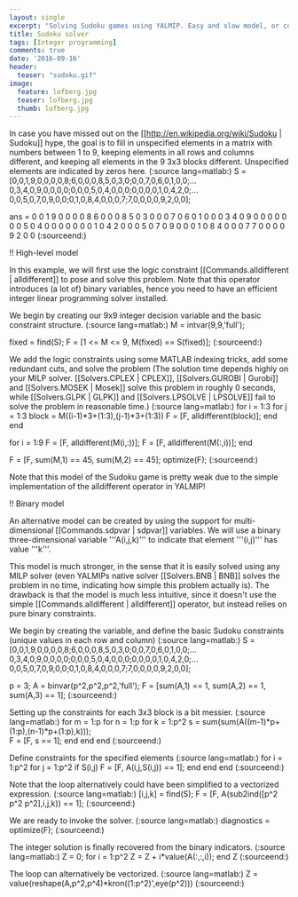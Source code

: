 ```yaml
---
layout: single
excerpt: "Solving Sudoku games using YALMIP. Easy and slow model, or complicated and fast."
title: Sudoku solver
tags: [Integer programming]
comments: true
date: '2016-09-16'
header:
  teaser: "sudoku.gif"
image:
  feature: lofberg.jpg
  teaser: lofberg.jpg
  thumb: lofberg.jpg
---
```



In case you have missed out on the [[http://en.wikipedia.org/wiki/Sudoku | Sudoku]] hype, the goal is to fill in unspecified elements in a matrix with numbers between 1 to 9, keeping elements in all rows and columns different, and keeping all elements in the 9 3x3 blocks different. Unspecified elements are indicated by zeros here.
(:source lang=matlab:)
S = [0,0,1,9,0,0,0,0,8;6,0,0,0,8,5,0,3,0;0,0,7,0,6,0,1,0,0;...
     0,3,4,0,9,0,0,0,0;0,0,0,5,0,4,0,0,0;0,0,0,0,1,0,4,2,0;...
     0,0,5,0,7,0,9,0,0;0,1,0,8,4,0,0,0,7;7,0,0,0,0,9,2,0,0];

ans =
0  0  1  9  0  0  0  0  8
6  0  0  0  8  5  0  3  0
0  0  7  0  6  0  1  0  0
0  3  4  0  9  0  0  0  0
0  0  0  5  0  4  0  0  0
0  0  0  0  1  0  4  2  0
0  0  5  0  7  0  9  0  0
0  1  0  8  4  0  0  0  7
7  0  0  0  0  9  2  0  0
(:sourceend:)

!! High-level model

In this example, we will first use the logic constraint [[Commands.alldifferent | alldifferent]] to pose and solve this problem. Note that this operator introduces (a lot of) binary variables, hence you need to have an efficient integer linear programming solver installed.

We begin by creating our 9x9 integer decision variable and the basic constraint structure.
(:source lang=matlab:)
M = intvar(9,9,'full');

fixed = find(S);
F = [1 <= M <= 9, M(fixed) == S(fixed)];
(:sourceend:)

We add the logic constraints using some MATLAB indexing tricks, add some redundant cuts, and solve the problem (The solution time depends highly on your MILP solver. [[Solvers.CPLEX | CPLEX]], [[Solvers.GUROBI | Gurobi]] and [[Solvers.MOSEK | Mosek]] solve this problem in roughly 0 seconds, while [[Solvers.GLPK | GLPK]] and [[Solvers.LPSOLVE | LPSOLVE]] fail to solve the problem in reasonable time.)
(:source lang=matlab:)
for i = 1:3
 for j = 1:3
  block = M((i-1)*3+(1:3),(j-1)*3+(1:3))
  F = [F, alldifferent(block)];
 end
end

for i = 1:9
 F = [F, alldifferent(M(i,:))];
 F = [F, alldifferent(M(:,i))];
end

F = [F, sum(M,1) == 45, sum(M,2) == 45];
optimize(F);
(:sourceend:)

Note that this model of the Sudoku game is pretty weak due to the simple implementation of the alldifferent operator in YALMIP!

!! Binary model

An alternative model can be created by using the support for multi-dimensional [[Commands.sdpvar | sdpvar]] variables. We will use a binary three-dimensional variable '''A(i,j,k)''' to indicate that element '''(i,j)''' has value '''k'''.

This model is much stronger, in the sense that it is easily solved using any MILP solver (even YALMIPs native solver [[Solvers.BNB | BNB]] solves the problem in no time, indicating how simple this problem actually is). The drawback is that the model is much less intuitive, since it doesn't use the simple [[Commands.alldifferent | alldifferent]] operator, but instead relies on pure binary constraints.

We begin by creating the variable, and define the basic Sudoku constraints (unique values in each row and column)
(:source lang=matlab:)
S = [0,0,1,9,0,0,0,0,8;6,0,0,0,8,5,0,3,0;0,0,7,0,6,0,1,0,0;...
     0,3,4,0,9,0,0,0,0;0,0,0,5,0,4,0,0,0;0,0,0,0,1,0,4,2,0;...
     0,0,5,0,7,0,9,0,0;0,1,0,8,4,0,0,0,7;7,0,0,0,0,9,2,0,0];

p = 3;
A = binvar(p^2,p^2,p^2,'full');
F = [sum(A,1) == 1, sum(A,2) == 1, sum(A,3) == 1];
(:sourceend:)

Setting up the constraints for each 3x3 block is a bit messier.
(:source lang=matlab:)
for m = 1:p
    for n = 1:p
        for k = 1:p^2
            s = sum(sum(A((m-1)*p+(1:p),(n-1)*p+(1:p),k)));             
            F = [F, s == 1];
        end
    end
end
(:sourceend:)

Define constraints for the specified elements 
(:source lang=matlab:)
for i = 1:p^2 
    for j = 1:p^2 
        if S(i,j)
            F = [F, A(i,j,S(i,j)) == 1];
        end
    end
end
(:sourceend:)

Note that the loop alternatively could have been simplified to a vectorized expression.
(:source lang=matlab:)
[i,j,k] = find(S);
F = [F, A(sub2ind([p^2 p^2 p^2],i,j,k)) == 1];
(:sourceend:)

We are ready to invoke the solver.
(:source lang=matlab:)
diagnostics = optimize(F);
(:sourceend:)

The integer solution is finally recovered from the binary indicators.
(:source lang=matlab:)
Z = 0;
for i = 1:p^2
      Z = Z  + i*value(A(:,:,i));
end
Z
(:sourceend:)

The loop can alternatively be vectorized.
(:source lang=matlab:)
Z = value(reshape(A,p^2,p^4)*kron((1:p^2)',eye(p^2)))
(:sourceend:)
